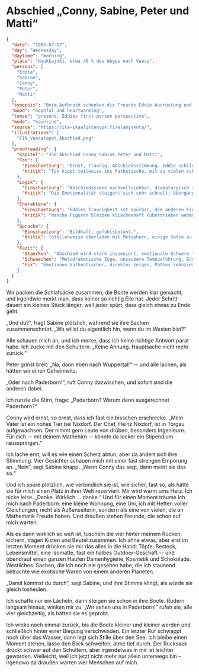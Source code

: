 # Abschied „Conny, Sabine, Peter und Matti“

```json
{
  "date": "1985-07-17",
  "day": "Wednesday",
  "daytime": "morning",
  "place": "Haukkajoki, etwa 40 % des Weges nach Vaasa",
  "persons": [
    "Eddie",
    "Sabine",
    "Conny",
    "Peter",
    "Matti"
  ],
  "synopsis": "Beim Aufbruch schenken die Freunde Eddie Ausrüstung und sprechen ihr Mut zu, mit einem Ziel im Westen: Paderborn.",
  "mood": "hopeful and heartwarming",
  "tense": "present, Eddies first-person perspective",
  "mode": "mainline",
  "source": "https://ita-ikaalistenvpk.fi/elamyskota/",
  "illustrations": [
    "FIN_Vaasalopet_Abschied.png"
  ],
  "proofreading": {
    "Kapitel": "350_Abschied_Conny_Sabine_Peter_und_Matti",
    "Ton": {
      "Einschaetzung": "Ernst, traurig, Abschiedsstimmung. Eddie schildert mit Respekt und Nachdenklichkeit.",
      "Kritik": "Ton kippt teilweise ins Pathetische, mit zu vielen schweren Bildern. Gefahr, dass es melodramatisch wirkt."
    },
    "Logik": {
      "Einschaetzung": "Abschiedsszene nachvollziehbar, dramaturgisch sinnvoll.",
      "Kritik": "Die Emotionalität steigert sich sehr schnell; Übergang von locker zu schwer wirkt abrupt."
    },
    "Charaktere": {
      "Einschaetzung": "Eddies Traurigkeit ist spürbar, die anderen Figuren haben erkennbaren Abschiedscharakter.",
      "Kritik": "Manche Figuren bleiben klischeehaft (übertrieben wehmütig oder heroisch). Eddie wirkt eher beobachtend als selbst tief betroffen."
    },
    "Sprache": {
      "Einschaetzung": "Bildhaft, gefühlsbetont.",
      "Kritik": "Stellenweise überladen mit Metaphern, einige Sätze zu geschraubt. Tempuswechsel zwischen Präsens und Präteritum unsauber."
    },
    "Fazit": {
      "Staerken": "Abschied wird stark inszeniert, emotionale Schwere transportiert sich.",
      "Schwaechen": "Melodramatische Züge, unsaubere Tempusführung, Eddie wirkt distanziert.",
      "Fix": "Emotionen authentischer, direkter zeigen, Pathos reduzieren, Tempus durchgehend klar halten."
    }
  }
}
```

Wir packen die Schlafsäcke zusammen, die Boote werden klar gemacht, und
irgendwie merkt man, dass keiner so richtig Eile hat. Jeder Schritt dauert ein
kleines Stück länger, weil jeder spürt, dass gleich etwas zu Ende geht.

„Und du?“, fragt Sabine plötzlich, während sie ihre Sachen zusammenschnürt. „Wo
willst du eigentlich hin, wenn du im Westen bist?“

Alle schauen mich an, und ich merke, dass ich keine richtige Antwort parat habe.
Ich zucke mit den Schultern. „Keine Ahnung. Hauptsache nicht mehr zurück.“

Peter grinst breit: „Na, dann eben nach Wuppertal!“ -- und alle lachen, als
hätten wir einen Geheimwitz.

„Oder nach Paderborn!“, ruft Conny dazwischen, und sofort sind die anderen
dabei.

Ich runzle die Stirn, frage: „Paderborn? Warum denn ausgerechnet Paderborn?“

Conny wird ernst, so ernst, dass ich fast ein bisschen erschrecke. „Mein Vater
ist ein hohes Tier bei Nixdorf. Der Chef, Heinz Nixdorf, ist in Torgau
aufgewachsen. Der nimmt gern Leute von drüben, besonders Ingenieure. Für dich --
mit deinem Mathehirn -- könnte da locker ein Stipendium rausspringen.“

Ich lache erst, will es wie einen Scherz abtun, aber da ändert sich ihre
Stimmung. Vier Gesichter schauen mich mit einer fast strengen Empörung an.
„Nein“, sagt Sabine knapp. „Wenn Conny das sagt, dann meint sie das so.“

Und ich spüre plötzlich, wie verbindlich sie ist, wie sicher, fast so, als hätte
sie für mich einen Platz in ihrer Welt reserviert. Mir wird warm ums Herz. Ich
nicke leise. „Danke. Wirklich … danke.“ Und für einen Moment träume ich mich
nach Paderborn: eine kleine Wohnung, eine Uni, ich mit Heften voller
Gleichungen, nicht als Außenseiterin, sondern als eine von vielen, die an
Mathematik Freude haben. Und draußen stehen Freunde, die schon auf mich warten.

Als es dann wirklich so weit ist, tuscheln die vier hinter meinem Rücken,
kichern, tragen Kisten und Beutel zusammen. Ich ahne etwas, aber erst im letzten
Moment drücken sie mir das alles in die Hand: Töpfe, Besteck, Lebensmittel, eine
Isomatte, fast ein halbes Outdoor-Geschäft -- und obendrauf einen ganzen Haufen
Damenhygiene, Kosmetik und Schokolade. Westliches. Sachen, die ich noch nie
gesehen habe, die ich staunend betrachte wie exotische Waren von einem anderen
Planeten.

„Damit kommst du durch“, sagt Sabine, und ihre Stimme klingt, als würde sie
gleich losheulen.

Ich schaffe nur ein Lächeln, dann steigen sie schon in ihre Boote. Rudern
langsam hinaus, winken mir zu. „Wir sehen uns in Paderborn!“ rufen sie, alle
vier gleichzeitig, als hätten sie es geprobt.

Ich winke noch einmal zurück, bis die Boote kleiner und kleiner werden und
schließlich hinter einer Biegung verschwinden. Ein letzter Ruf schwappt noch
über das Wasser, dann legt sich Stille über den See. Ich bleibe einen Moment
stehen, lasse den Blick schweifen, atme tief durch. Der Rucksack drückt schwer
auf den Schultern, aber irgendetwas in mir ist leichter geworden. Vielleicht,
weil ich jetzt nicht mehr nur allein unterwegs bin – irgendwo da draußen warten
vier Menschen auf mich.
